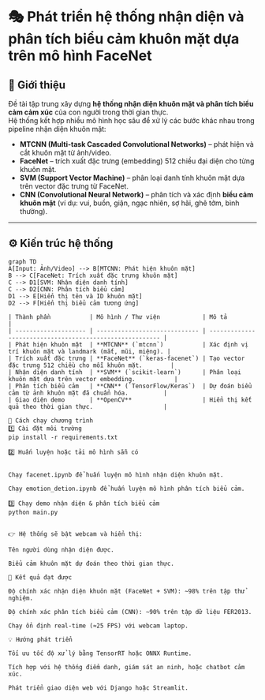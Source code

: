 # 🎭 Phát triển hệ thống nhận diện và phân tích biểu cảm khuôn mặt dựa trên mô hình FaceNet

## 🧠 Giới thiệu
Đề tài tập trung xây dựng **hệ thống nhận diện khuôn mặt và phân tích biểu cảm cảm xúc** của con người trong thời gian thực.  
Hệ thống kết hợp nhiều mô hình học sâu để xử lý các bước khác nhau trong pipeline nhận diện khuôn mặt:

- **MTCNN (Multi-task Cascaded Convolutional Networks)** – phát hiện và cắt khuôn mặt từ ảnh/video.
- **FaceNet** – trích xuất đặc trưng (embedding) 512 chiều đại diện cho từng khuôn mặt.
- **SVM (Support Vector Machine)** – phân loại danh tính khuôn mặt dựa trên vector đặc trưng từ FaceNet.
- **CNN (Convolutional Neural Network)** – phân tích và xác định **biểu cảm khuôn mặt** (ví dụ: vui, buồn, giận, ngạc nhiên, sợ hãi, ghê tởm, bình thường).

---

## ⚙️ Kiến trúc hệ thống

```mermaid
graph TD
A[Input: Ảnh/Video] --> B[MTCNN: Phát hiện khuôn mặt]
B --> C[FaceNet: Trích xuất đặc trưng khuôn mặt]
C --> D1[SVM: Nhận diện danh tính]
C --> D2[CNN: Phân tích biểu cảm]
D1 --> E[Hiển thị tên và ID khuôn mặt]
D2 --> F[Hiển thị biểu cảm tương ứng]

| Thành phần           | Mô hình / Thư viện            | Mô tả                                                    |
| -------------------- | ----------------------------- | -------------------------------------------------------- |
| Phát hiện khuôn mặt  | **MTCNN** (`mtcnn`)           | Xác định vị trí khuôn mặt và landmark (mắt, mũi, miệng). |
| Trích xuất đặc trưng | **FaceNet** (`keras-facenet`) | Tạo vector đặc trưng 512 chiều cho mỗi khuôn mặt.        |
| Nhận diện danh tính  | **SVM** (`scikit-learn`)      | Phân loại khuôn mặt dựa trên vector embedding.           |
| Phân tích biểu cảm   | **CNN** (`TensorFlow/Keras`)  | Dự đoán biểu cảm từ ảnh khuôn mặt đã chuẩn hóa.          |
| Giao diện demo       | **OpenCV**                    | Hiển thị kết quả theo thời gian thực.                    |

🚀 Cách chạy chương trình
1️⃣ Cài đặt môi trường
pip install -r requirements.txt

2️⃣ Huấn luyện hoặc tải mô hình sẵn có


Chạy facenet.ipynb để huấn luyện mô hình nhận diện khuôn mặt.

Chạy emotion_detion.ipynb để huấn luyện mô hình phân tích biểu cảm.

3️⃣ Chạy demo nhận diện & phân tích biểu cảm
python main.py


👉 Hệ thống sẽ bật webcam và hiển thị:

Tên người dùng nhận diện được.

Biểu cảm khuôn mặt dự đoán theo thời gian thực.

🧪 Kết quả đạt được

Độ chính xác nhận diện khuôn mặt (FaceNet + SVM): ~98% trên tập thử nghiệm.

Độ chính xác phân tích biểu cảm (CNN): ~90% trên tập dữ liệu FER2013.

Chạy ổn định real-time (≈25 FPS) với webcam laptop.

💡 Hướng phát triển

Tối ưu tốc độ xử lý bằng TensorRT hoặc ONNX Runtime.

Tích hợp với hệ thống điểm danh, giám sát an ninh, hoặc chatbot cảm xúc.

Phát triển giao diện web với Django hoặc Streamlit.
